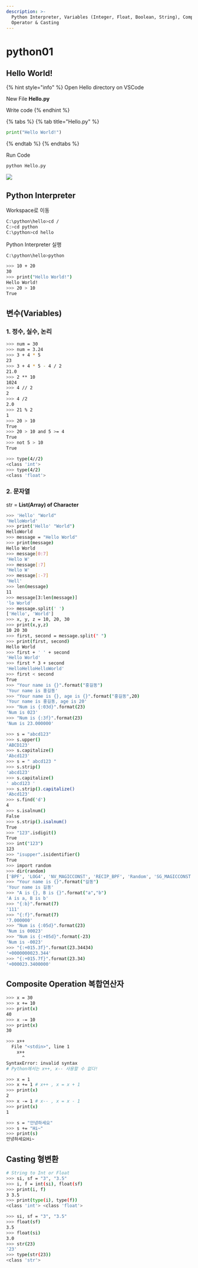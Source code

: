 ```yaml
---
description: >-
  Python Interpreter, Variables (Integer, Float, Boolean, String), Composite
  Operator & Casting
---
```


# python01

## Hello World!

{% hint style="info" %}
Open Hello directory on VSCode

New File **Hello.py**

Write code 
{% endhint %}

{% tabs %}
{% tab title="Hello.py" %}
```python
print("Hello World!")
```
{% endtab %}
{% endtabs %}

Run Code

```bash
python Hello.py
```

![](../.gitbook/assets/image.png)

## Python **Interpreter**

Workspace로 이동

```bash
C:\python\hello>cd /
C:>cd python
C:\python>cd hello
```

Python Interpreter 실행

```bash
C:\python\hello>python
```

```bash
>>> 10 + 20
30
>>> print("Hello World!")
Hello World!
>>> 20 > 10
True
```

## 변수\(Variables\)

### **1. 정수, 실수, 논리**

```bash
>>> num = 30
>>> num = 3.24
>>> 3 + 4 * 5
23
>>> 3 + 4 * 5 - 4 / 2
21.0
>>> 2 ** 10
1024
>>> 4 // 2
2
>>> 4 /2
2.0
>>> 21 % 2
1
>>> 20 > 10
True
>>> 20 > 10 and 5 >= 4
True
>>> not 5 > 10
True
```

```bash
>>> type(4//2)
<class 'int'>
>>> type(4/2)
<class 'float'>
```

### 2. 문자열 

str = **List\(Array\) of Character**

```bash
>>> 'Hello' "World"
'HelloWorld'
>>> print('Hello' "World")
HelloWorld
>>> message = "Hello World"
>>> print(message)
Hello World
>>> message[0:7]
'Hello W'
>>> message[:7]
'Hello W'
>>> message[:-7]
'Hell'
>>> len(message)
11
>>> message[3:len(message)]
'lo World'
>>> message.split(' ')
['Hello', 'World']
>>> x, y, z = 10, 20, 30
>>> print(x,y,z)
10 20 30
>>> first, second = message.split(" ")
>>> print(first, second)
Hello World
>>> first + ' ' + second
'Hello World'
>>> first * 3 + second
'HelloHelloHelloWorld'
>>> first < second
True
>>> "Your name is {}".format("홍길동")
'Your name is 홍길동'
>>> "Your name is {}, age is {}".format("홍길동",20)
'Your name is 홍길동, age is 20'
>>> "Num is {:03d}".format(23)
'Num is 023'
>>> "Num is {:3f}".format(23)
'Num is 23.000000'
```

```bash
>>> s = "abcd123"
>>> s.upper()
'ABCD123'
>>> s.capitalize()
'Abcd123'
>>> s = " abcd123 "
>>> s.strip()
'abcd123'
>>> s.capitalize()
' abcd123 '
>>> s.strip().capitalize()
'Abcd123'
>>> s.find('d')
4
>>> s.isalnum()
False
>>> s.strip().isalnum()
True
>>> "123".isdigit()
True
>>> int("123")
123
>>> "isupper".isidentifier()
True
>>> import random
>>> dir(random)
['BPF', 'LOG4', 'NV_MAGICCONST', 'RECIP_BPF', 'Random', 'SG_MAGICCONST', 'SystemRandom', 'TWOPI', '_BuiltinMethodType', '_MethodType', '_Sequence', '_Set', '__all__', '__builtins__', '__cached__', '__doc__', '__file__', '__loader__', '__name__', '__package__', '__spec__', '_acos', '_bisect', '_ceil', '_cos', '_e', '_exp', '_inst', '_itertools', '_log', '_os', '_pi', '_random', '_sha512', '_sin', '_sqrt', '_test', '_test_generator', '_urandom', '_warn', 'betavariate', 'choice', 'choices', 'expovariate', 'gammavariate', 'gauss', 'getrandbits', 'getstate', 'lognormvariate', 'normalvariate', 'paretovariate', 'randint', 'random', 'randrange', 'sample', 'seed', 'setstate', 'shuffle', 'triangular', 'uniform', 'vonmisesvariate', 'weibullvariate']
>>> "Your name is {}".format("길동")
'Your name is 길동'
>>> "A is {}, B is {}".format("a","b")
'A is a, B is b'
>>> "{:b}".format(7)
'111'
>>> "{:f}".format(7)
'7.000000'
>>> "Num is {:05d}".format(23)
'Num is 00023'
>>> "Num is {:+05d}".format(-23)
'Num is -0023'
>>> "{:+015.3f}".format(23.34434)
'+0000000023.344'
>>> "{:+015.7f}".format(23.34)
'+000023.3400000'
```

## Composite Operation 복합연산자

```bash
>>> x = 30
>>> x += 10
>>> print(x)
40
>>> x -= 10
>>> print(x)
30

>>> x++
  File "<stdin>", line 1
    x++
      ^
SyntaxError: invalid syntax
# Python에서는 x++, x-- 사용할 수 없다!
```

```bash
>>> x = 1
>>> x += 1 # x++ , x = x + 1
>>> print(x)
2
>>> x -= 1 # x-- , x = x - 1
>>> print(x)
1
```

```bash
>>> s = "안녕하세요"
>>> s += "Hi~"
>>> print(s)
안녕하세요Hi~
```

## Casting 형변환

```bash
# String to Int or Float
>>> si, sf = "3", "3.5"
>>> i, f = int(si), float(sf)
>>> print(i, f)
3 3.5
>>> print(type(i), type(f))
<class 'int'> <class 'float'>

>>> si, sf = "3", "3.5"
>>> float(sf)
3.5
>>> float(si)
3.0
>>> str(23)
'23'
>>> type(str(23))
<class 'str'>
```

